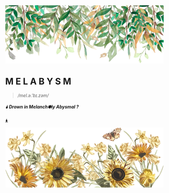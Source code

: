 <img src="Artboard 1@2x.png" align="center" />

# M E L A B Y S M 

> _/mel.ə.'bɪ.zəm/_

##### 🌢  Drown in __Melanch⭓ly Abysmal__ ?

[🌢](https://melabysm.github.io/melabysm.html)

<img src="Artboard 2@2x.png" align="center" />
